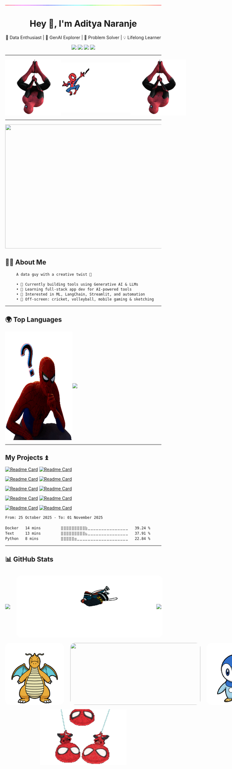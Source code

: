 <!-- Banner -->
<p align="center">
  <img src="https://github.com/adityanaranje/adityanaranje/blob/master/images/gradientline.gif">
</p>

<h1 align="center">Hey 👋, I'm Aditya Naranje</h1>

<p align="center">
  🚀 Data Enthusiast | 🧠 GenAI Explorer | 🎯 Problem Solver | 💡 Lifelong Learner
</p>

<p align="center">
  <a href="https://www.linkedin.com/in/anaranje/"><img src="https://img.shields.io/badge/LinkedIn-Connect-blue?style=for-the-badge&logo=linkedin"></a>
  <a href="https://twitter.com/NaranjeAditya"><img src="https://img.shields.io/badge/Twitter-Follow-red?style=for-the-badge&logo=twitter"></a>
  <a href="https://www.kaggle.com/adityanaranje"><img src="https://img.shields.io/badge/Kaggle-Explore-66ff66?style=for-the-badge&logo=kaggle&logoColor=white"></a>
  <a href="mailto:aditya.naranje7@gmail.com"><img src="https://img.shields.io/badge/Email-Send%20a%20Hi-orange?style=for-the-badge&logo=gmail&logoColor=white"></a>
</p>

---

<div style="display: flex; justify-content: space-between; align-items: center; width: 100%;">
<img src="https://github.com/adityanaranje/adityanaranje/blob/master/spiderman1.gif" width=260 height=180> 
<img src="https://github.com/adityanaranje/adityanaranje/blob/master/spiderman2.gif" width=300 height=160> 
<img src="https://github.com/adityanaranje/adityanaranje/blob/master/spiderman1.gif" width=260 height=180> 
</div>

---

<p align="center">
  <img src="https://github.com/adityanaranje/adityanaranje/blob/master/datascience_back.jpeg" width="1000" height="400">
</p>

## 👨‍💻 About Me

```
     A data guy with a creative twist 🎨

     • 🔭 Currently building tools using Generative AI & LLMs  
     • 🌱 Learning full-stack app dev for AI-powered tools  
     • 🤖 Interested in ML, LangChain, Streamlit, and automation  
     • 🏏 Off-screen: cricket, volleyball, mobile gaming & sketching
```


---

## 🌍 Top Languages

<div style="display: flex; align-items: center;">

  <img src="https://github.com/adityanaranje/adityanaranje/blob/master/spiderman5.gif" width="43%" height=350> 

  <img src="https://github-readme-stats.vercel.app/api/top-langs/?username=adityanaranje&layout=compact&theme=radical" width="49%" style="margin-right: 30px;">

</div>




--- 

##     My Projects ⏫

[![Readme Card](https://github-readme-stats.vercel.app/api/pin/?username=adityanaranje&repo=n8n-WhatsApp-Bot&theme=midnight-purple)](https://github.com/adityanaranje/n8n-WhatsApp-Bot)
[![Readme Card](https://github-readme-stats.vercel.app/api/pin/?username=adityanaranje&repo=n8n-github-events-telegram-email-workflow&theme=dark)](https://github.com/adityanaranje/n8n-github-events-telegram-email-workflow)

[![Readme Card](https://github-readme-stats.vercel.app/api/pin/?username=adityanaranje&repo=FITNESS-CHATBOT&theme=omni)](https://github.com/adityanaranje/FITNESS-CHATBOT)
[![Readme Card](https://github-readme-stats.vercel.app/api/pin/?username=adityanaranje&repo=SparkLine&theme=blue-green)](https://github.com/adityanaranje/SparkLine)

[![Readme Card](https://github-readme-stats.vercel.app/api/pin/?username=adityanaranje&repo=STORY-GENERATOR&theme=chartreuse-dark)](https://github.com/adityanaranje/STORY-GENERATOR)
[![Readme Card](https://github-readme-stats.vercel.app/api/pin/?username=adityanaranje&repo=CODEVO&theme=ocean_dark)](https://github.com/adityanaranje/CODEVO)

[![Readme Card](https://github-readme-stats.vercel.app/api/pin/?username=adityanaranje&repo=SQL-For-India-Crop-Data-Analysis&theme=gotham)](https://github.com/adityanaranje/SQL-For-India-Crop-Data-Analysis)
[![Readme Card](https://github-readme-stats.vercel.app/api/pin/?username=adityanaranje&repo=IPL-WIN-PROBABILITY-PREDICTOR&theme=vision-friendly-dark)](https://github.com/adityanaranje/IPL-WIN-PROBABILITY-PREDICTOR)

[![Readme Card](https://github-readme-stats.vercel.app/api/pin/?username=adityanaranje&repo=MOVIE-RECOMMENDATION&theme=highcontrast)](https://github.com/adityanaranje/MOVIE-RECOMMENDATION)
[![Readme Card](https://github-readme-stats.vercel.app/api/pin/?username=adityanaranje&repo=Onyx-Data-DNA-Challenges&theme=blueberry)](https://github.com/adityanaranje/Onyx-Data-DNA-Challenges)





<!--START_SECTION:waka-->

```txt
From: 25 October 2025 - To: 01 November 2025

Docker   14 mins         ⣿⣿⣿⣿⣿⣿⣿⣿⣿⣷⣀⣀⣀⣀⣀⣀⣀⣀⣀⣀⣀⣀⣀⣀⣀   39.24 %
Text     13 mins         ⣿⣿⣿⣿⣿⣿⣿⣿⣿⣦⣀⣀⣀⣀⣀⣀⣀⣀⣀⣀⣀⣀⣀⣀⣀   37.91 %
Python   8 mins          ⣿⣿⣿⣿⣿⣶⣀⣀⣀⣀⣀⣀⣀⣀⣀⣀⣀⣀⣀⣀⣀⣀⣀⣀⣀   22.84 %
```

<!--END_SECTION:waka-->

---

📊 GitHub Stats
---

<div style="display: flex; align-items: center;">

  <a href="https://git.io/streak-stats">
    <img src="https://github-readme-stats.vercel.app/api?username=adityanaranje&show_icons=true&theme=blue-green" width="1000">
  </a>

<p align="center">
  <img src="https://github.com/adityanaranje/adityanaranje/blob/master/spiderman4.gif" width="510" height="200" style="border-radius: 15px; margin: 0 20px;">
 </p>

  <a href="https://git.io/streak-stats">
    <img src="https://github-readme-streak-stats.herokuapp.com/?user=adityanaranje&theme=midnight-purple" width="1000">
  </a>

</div>

<div style="display: flex; justify-content: space-between; align-items: center; width: 100%;">
  <img src="https://github.com/adityanaranje/adityanaranje/blob/master/chari.gif" width="190" height="200" style="border-radius: 15px;">
  <img src="https://github.com/adityanaranje/adityanaranje/blob/master/thank.gif" width="420" height="200" style="border-radius: 15px; margin: 0 20px;">
  <img src="https://github.com/adityanaranje/adityanaranje/blob/master/pic.gif" width="190" height="200" style="border-radius: 15px;">
</div>



<p align="center">
    <img src="https://github.com/adityanaranje/adityanaranje/blob/master/spidy.gif" width=280 height=180> 
 </p>
